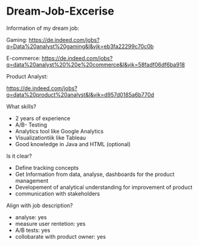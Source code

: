 # Dream-Job-Excerise
Information of my dream job: 

Gaming:
https://de.indeed.com/jobs?q=Data%20analyst%20gaming&l&vjk=eb3fa22299c70c0b

E-commerce:
https://de.indeed.com/jobs?q=data%20analyst%20%20e%20commerce&l&vjk=58fadf06df6ba918

Product Analyst:

https://de.indeed.com/jobs?q=data%20product%20analyst&l&vjk=d957d0185a6b770d

What skills?

* 2 years of experience  
* A/B- Testing
* Analytics tool like Google Analytics
* Visualizationtiik like Tableau
* Good knowledge in Java and HTML (optional)

Is it clear?

* Define tracking concepts 
* Get Information from data, analyse, dashboards for the product management
* Developement of analytical understanding for improvement of product
* communication with stakeholders

Align with job description?

* analyse: yes
* measure user rentetion: yes
* A/B tests: yes
* collobarate with product owner: yes


